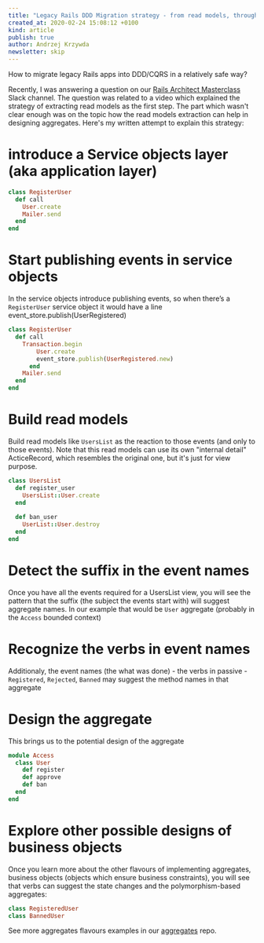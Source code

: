 ```yaml
---
title: "Legacy Rails DDD Migration strategy - from read models, through events to aggregates"
created_at: 2020-02-24 15:08:12 +0100
kind: article
publish: true
author: Andrzej Krzywda
newsletter: skip
---
```


How to migrate legacy Rails apps into DDD/CQRS in a relatively safe way?

<!-- more -->

Recently, I was answering a question on our [Rails Architect Masterclass](https://arkency.com/masterclass/) Slack channel. The question was related to a video which explained the strategy of extracting read models as the first step. The part which wasn't clear enough was on the topic how the read models extraction can help in designing aggregates. Here's my written attempt to explain this strategy:

# introduce a Service objects layer (aka application layer)


```ruby
class RegisterUser
  def call
    User.create
    Mailer.send
  end
end 
```

# Start publishing events in service objects

In the service objects introduce publishing events, so when there’s a `RegisterUser` service object it would have a line event_store.publish(UserRegistered)

```ruby
class RegisterUser
  def call
    Transaction.begin
	    User.create
	    event_store.publish(UserRegistered.new)
	  end
    Mailer.send
  end
end 
```

# Build read models

Build read models like `UsersList` as the reaction to those events (and only to those events). Note that this read models can use its own "internal detail" ActiceRecord, which resembles the original one, but it's just for view purpose.

```ruby
class UsersList
  def register_user
    UsersList::User.create
  end
  
  def ban_user
    UserList::User.destroy
  end
end
```

# Detect the suffix in the event names

Once you have all the events required for a UsersList view, you will see the pattern that the suffix (the subject the events start with) will suggest aggregate names. In our example that would be `User` aggregate (probably in the `Access` bounded context)

# Recognize the verbs in event names

Additionaly, the event names (the what was done) - the  verbs in passive - `Registered`, `Rejected`, `Banned` may suggest the method names in that aggregate

# Design the aggregate

This brings us to the potential design of the aggregate

```ruby
module Access
  class User
    def register
    def approve
    def ban
  end
end
```

# Explore other possible designs of business objects

Once you learn more about the other flavours of implementing aggregates, business objects (objects which ensure business constraints), you will see that verbs can suggest the state changes and the polymorphism-based aggregates:

```ruby
class RegisteredUser
class BannedUser
```

See more aggregates flavours examples in our [aggregates](https://github.com/arkency/aggregates) repo.

